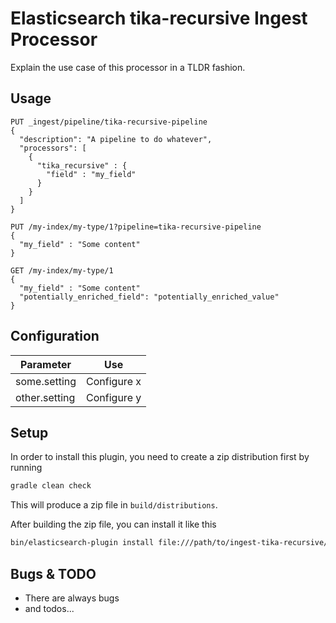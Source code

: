 # Elasticsearch tika-recursive Ingest Processor

Explain the use case of this processor in a TLDR fashion.

## Usage


```
PUT _ingest/pipeline/tika-recursive-pipeline
{
  "description": "A pipeline to do whatever",
  "processors": [
    {
      "tika_recursive" : {
        "field" : "my_field"
      }
    }
  ]
}

PUT /my-index/my-type/1?pipeline=tika-recursive-pipeline
{
  "my_field" : "Some content"
}

GET /my-index/my-type/1
{
  "my_field" : "Some content"
  "potentially_enriched_field": "potentially_enriched_value"
}
```

## Configuration

| Parameter | Use |
| --- | --- |
| some.setting   | Configure x |
| other.setting  | Configure y |

## Setup

In order to install this plugin, you need to create a zip distribution first by running

```bash
gradle clean check
```

This will produce a zip file in `build/distributions`.

After building the zip file, you can install it like this

```bash
bin/elasticsearch-plugin install file:///path/to/ingest-tika-recursive/build/distribution/ingest-tika-recursive-0.0.1-SNAPSHOT.zip
```

## Bugs & TODO

* There are always bugs
* and todos...

